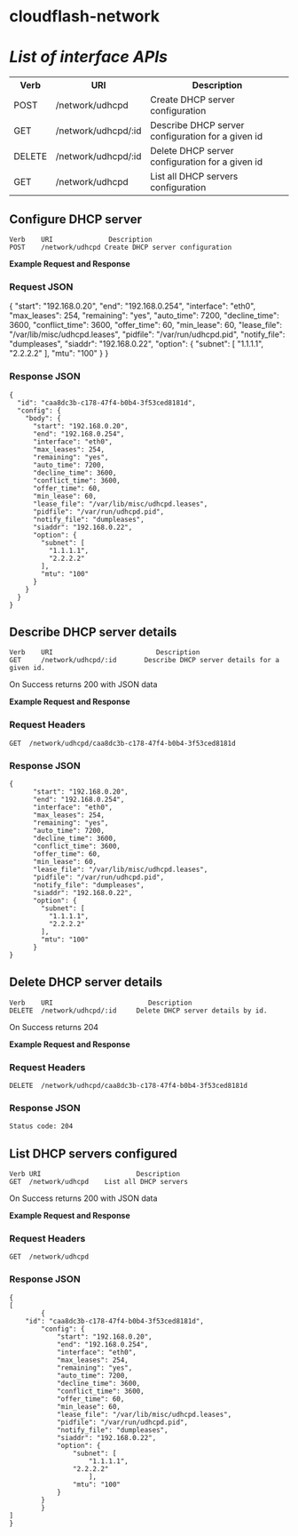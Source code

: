 cloudflash-network
==================


*List of interface APIs*
========================

<table>
  <tr>
    <th>Verb</th><th>URI</th><th>Description</th>
  </tr>
  <tr>     
    <td>POST</td><td>/network/udhcpd</td><td>Create DHCP server configuration</td>
  </tr>
  <tr>
      <td>GET</td><td>/network/udhcpd/:id</td><td>Describe DHCP server configuration for a given id</td>  
  </tr>
  <tr>
      <td>DELETE</td><td>/network/udhcpd/:id</td><td>Delete DHCP server configuration for a given id</td>  
  </tr>  
  <tr>
      <td>GET</td><td>/network/udhcpd</td><td>List all DHCP servers configuration</td>
  </tr>  
</table>



Configure DHCP server
----------------------------

    Verb    URI        		 Description
    POST    /network/udhcpd	Create DHCP server configuration



**Example Request and Response**

### Request JSON
   {
      "start": "192.168.0.20",
      "end": "192.168.0.254",
      "interface": "eth0",
      "max_leases": 254,
      "remaining": "yes",
      "auto_time": 7200,
      "decline_time": 3600,
      "conflict_time": 3600,
      "offer_time": 60,
      "min_lease": 60,
      "lease_file": "/var/lib/misc/udhcpd.leases",
      "pidfile": "/var/run/udhcpd.pid",
      "notify_file": "dumpleases",
      "siaddr": "192.168.0.22",
      "option": {
        "subnet": [
          "1.1.1.1",
          "2.2.2.2"
        ],
        "mtu": "100"
      }
    }



### Response JSON
    {
      "id": "caa8dc3b-c178-47f4-b0b4-3f53ced8181d",
      "config": {
        "body": {
          "start": "192.168.0.20",
          "end": "192.168.0.254",
          "interface": "eth0",
          "max_leases": 254,
          "remaining": "yes",
          "auto_time": 7200,
          "decline_time": 3600,
          "conflict_time": 3600,
          "offer_time": 60,
          "min_lease": 60,
          "lease_file": "/var/lib/misc/udhcpd.leases",
          "pidfile": "/var/run/udhcpd.pid",
          "notify_file": "dumpleases",
          "siaddr": "192.168.0.22",
          "option": {
            "subnet": [
              "1.1.1.1",
              "2.2.2.2"
            ],
            "mtu": "100"
          }
        }
      }
    }



Describe DHCP server details
---------------------------

    Verb    URI	                         Description
    GET     /network/udhcpd/:id       Describe DHCP server details for a given id.

On Success returns 200 with JSON data

**Example Request and Response**

### Request Headers

    GET  /network/udhcpd/caa8dc3b-c178-47f4-b0b4-3f53ced8181d
    
### Response JSON

    {
          "start": "192.168.0.20",
          "end": "192.168.0.254",
          "interface": "eth0",
          "max_leases": 254,
          "remaining": "yes",
          "auto_time": 7200,
          "decline_time": 3600,
          "conflict_time": 3600,
          "offer_time": 60,
          "min_lease": 60,
          "lease_file": "/var/lib/misc/udhcpd.leases",
          "pidfile": "/var/run/udhcpd.pid",
          "notify_file": "dumpleases",
          "siaddr": "192.168.0.22",
          "option": {
            "subnet": [
              "1.1.1.1",
              "2.2.2.2"
            ],
            "mtu": "100"
          }
    }

Delete DHCP server details
-------------------------

    Verb    URI	                       Description
    DELETE  /network/udhcpd/:id     Delete DHCP server details by id.

On Success returns 204 

**Example Request and Response**

### Request Headers

    DELETE  /network/udhcpd/caa8dc3b-c178-47f4-b0b4-3f53ced8181d
    
### Response JSON
    Status code: 204


List DHCP servers configured
---------------------------
    Verb URI                        Description
    GET  /network/udhcpd	List all DHCP servers


On Success returns 200 with JSON data

**Example Request and Response**

### Request Headers

    GET  /network/udhcpd
    
### Response JSON
    {
	[
        	{
		"id": "caa8dc3b-c178-47f4-b0b4-3f53ced8181d",
			"config": {
				"start": "192.168.0.20",
				"end": "192.168.0.254",
				"interface": "eth0",
				"max_leases": 254,
				"remaining": "yes",
				"auto_time": 7200,
				"decline_time": 3600,
				"conflict_time": 3600,
				"offer_time": 60,
				"min_lease": 60,
				"lease_file": "/var/lib/misc/udhcpd.leases",
				"pidfile": "/var/run/udhcpd.pid",
				"notify_file": "dumpleases",
				"siaddr": "192.168.0.22",
				"option": {
					"subnet": [
						"1.1.1.1",
					"2.2.2.2"
						],
					"mtu": "100"
				}
			}
        	}
	]
    }


